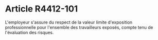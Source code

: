 # Article R4412-101

L'employeur s'assure du respect de la valeur limite d'exposition professionnelle pour l'ensemble des travailleurs exposés, compte tenu de l'évaluation des risques.